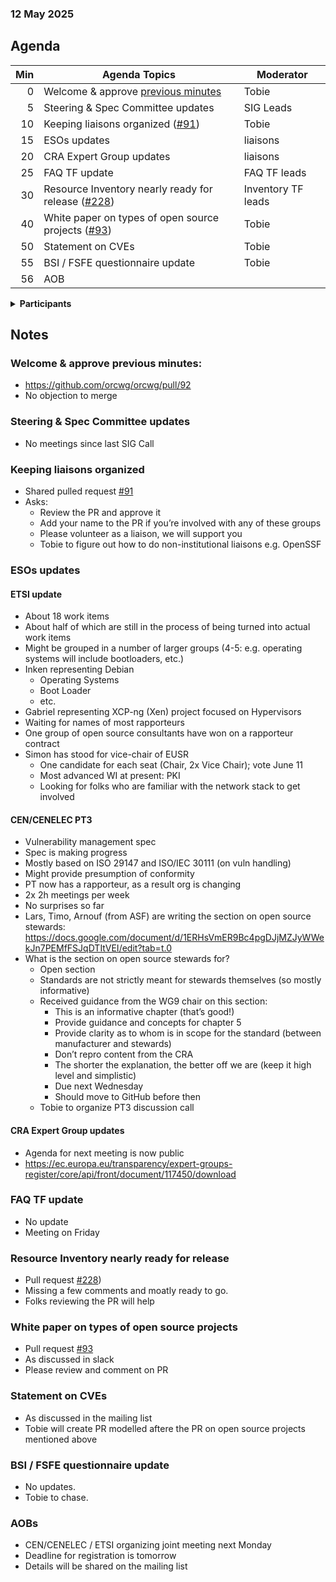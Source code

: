 ###  12 May 2025
##  Agenda
| Min | Agenda Topics | Moderator |
| --: | ----- | --- |
|   0 | Welcome & approve [previous minutes](https://github.com/orcwg/orcwg/pull/92) | Tobie |
|   5 | Steering & Spec Committee updates | SIG Leads |
|  10 | Keeping liaisons organized ([#91](https://github.com/orcwg/orcwg/pull/91)) | Tobie |
|  15 | ESOs updates | liaisons |
|  20 | CRA Expert Group updates | liaisons |
|  25 | FAQ TF update | FAQ TF leads |
|  30 | Resource Inventory nearly ready for release ([#228](https://github.com/orcwg/cra-hub/pull/228)) | Inventory TF leads |
|  40 | White paper on types of open source projects ([#93](https://github.com/orcwg/orcwg/pull/93)) | Tobie |
|  50 | Statement on CVEs | Tobie |
|  55 | BSI / FSFE questionnaire update | Tobie |
|  56 | AOB | |


<details>
<summary><b>Participants </b></summary>
 
* Tobie Langel (UnlockOpen/ Eclipse Foundation)  
* Daniel Thompson-Yvetot (Tauri)  
* Jakub Zelenka (The PHP Foundation)  
* Daniel Appelquist (Samsung, OpenSSF  
* Alistair Woodman (Erlang Ecosystem Foundation (EEF))  
* Mathias Schindler (GitHub)  
* Simon Phipps (SWH; OSI)  
* Timo Perälä (Nokia)  
* Roman Zhukov (Red Hat)  
* Marty Haught (Ruby Central)  
* Juan Rico (EF)  
* Dirk-Willem van Gulik (ASF)  
* Shanda Giacomoni (Eclipse Foundation)  
* CRob (OpenSSF)  
* Marta Rybczynska (Eclipse Foundation)  
* Becky Hepper (Seagate Technology)  
* Jan Westerkamp (iJUG)  
* Maxim Baele (OWASP)  
* Aeva Black  
* Jeremy Stanley (Spec Committee, OpenInfra Foundation, SPI)  
* Lars Francke (Stackable)  

</details>

## Notes

### Welcome & approve previous minutes:

* https://github.com/orcwg/orcwg/pull/92
* No objection to merge  

### Steering & Spec Committee updates  

* No meetings since last SIG Call

### Keeping liaisons organized

* Shared pulled request [#91](https://github.com/orcwg/orcwg/pull/91)   
* Asks:  
    * Review the PR and approve it  
    * Add your name to the PR if you’re involved with any of these groups  
    * Please volunteer as a liaison, we will support you  
  * Tobie to figure out how to do non-institutional liaisons e.g. OpenSSF  

### ESOs updates

#### ETSI update

* About 18 work items  
* About half of which are still in the process of being turned into actual work items  
* Might be grouped in a number of larger groups (4-5: e.g. operating systems will include bootloaders, etc.)  
* Inken representing Debian  
  * Operating Systems  
  * Boot Loader  
  * etc.
* Gabriel representing XCP-ng (Xen) project focused on Hypervisors
* Waiting for names of most rapporteurs  
* One group of open source consultants have won on a rapporteur contract  
* Simon has stood for vice-chair of EUSR  
  * One candidate for each seat (Chair, 2x Vice Chair); vote June 11  
  * Most advanced WI at present: PKI  
  * Looking for folks who are familiar with the network stack to get involved  

#### CEN/CENELEC PT3 
* Vulnerability management spec  
* Spec is making progress  
* Mostly based on ISO 29147 and ISO/IEC 30111 (on vuln handling)
* Might provide presumption of conformity  
* PT now has a rapporteur, as a result org is changing  
* 2x 2h meetings per week  
* No surprises so far  
* Lars, Timo, Arnouf (from ASF) are writing the section on open source stewards: https://docs.google.com/document/d/1ERHsVmER9Bc4pgDJjMZJyWWekJn7PEMfFSJqDTItVEI/edit?tab=t.0   
* What is the section on open source stewards for?  
  * Open section  
  * Standards are not strictly meant for stewards themselves (so mostly informative)  
  * Received guidance from the WG9 chair on this section:  
    * This is an informative chapter (that’s good!)  
    * Provide guidance and concepts for chapter 5
    * Provide clarity as to whom is in scope for the standard (between manufacturer and stewards)  
    * Don’t repro content from the CRA  
    * The shorter the explanation, the better off we are (keep it high level and simplistic)  
    * Due next Wednesday
    * Should move to GitHub before then	  
  * Tobie to organize PT3 discussion call  

#### CRA Expert Group updates  

* Agenda for next meeting is now public  
* https://ec.europa.eu/transparency/expert-groups-register/core/api/front/document/117450/download  

### FAQ TF update

* No update  
* Meeting on Friday

### Resource Inventory nearly ready for release

* Pull request [#228](https://github.com/orcwg/cra-hub/pull/228))
* Missing a few comments and moatly ready to go.
* Folks reviewing the PR will help

### White paper on types of open source projects

* Pull request [#93](https://github.com/orcwg/orcwg/pull/93)
* As discussed in slack
* Please review and comment on PR

### Statement on CVEs

* As discussed in the mailing list
* Tobie will create PR modelled aftere the PR on open source projects mentioned above

### BSI / FSFE questionnaire update

* No updates.
* Tobie to chase.

### AOBs

* CEN/CENELEC / ETSI organizing joint meeting next Monday
* Deadline for registration is tomorrow
* Details will be shared on the mailing list
  
